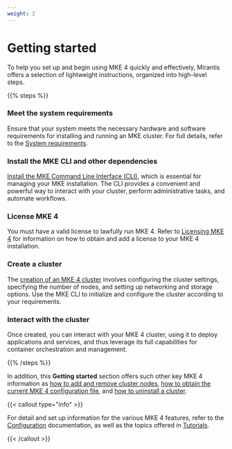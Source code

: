 ```yaml
---
weight: 2
---
```


# Getting started

To help you set up and begin using MKE 4 quickly and effectively, Mirantis
offers a selection of lightweight instructions, organized into high-level
steps.

{{% steps %}}

### Meet the system requirements

Ensure that your system meets the necessary hardware and software
requirements for installing and running an MKE cluster. For full
details, refer to the  [System requirements](system-requirements).

### Install the MKE CLI and other dependencies

[Install the MKE Command Line Interface (CLI)](install-mke-cli), which is essential for managing
your MKE installation. The CLI provides a convenient and powerful way to
interact with your cluster, perform administrative tasks, and automate
workflows.

### License MKE 4

You must have a valid license to lawfully run MKE 4. Refer to [Licensing MKE 4](licensing-mke4)
for information on how to obtain and add a license to your MKE 4 installation.

### Create a cluster

The [creation of an MKE 4 cluster](create-cluster) involves configuring the cluster settings,
specifying the number of nodes, and setting up networking and storage options.
Use the MKE CLI to initialize and configure the cluster according to your
requirements.

### Interact with the cluster

Once created, you can interact with your MKE 4 cluster, using it to deploy
applications and services, and thus leverage its full capabilities for
container orchestration and management.

{{% /steps %}}

In addition, this **Getting started** section offers such other key MKE 4
information as
[how to add and remove cluster nodes](adding-and-removing-cluster-nodes),
[how to obtain the current MKE 4 configuration file](get-current-mke-config),
and [how to uninstall a cluster](uninstall-cluster).

   {{< callout type="info" >}}

   For detail and set up information for the various MKE 4 features, refer to
   the [Configuration](../configuration) documentation, as well as
   the topics offered in [Tutorials](../tutorials).

   {{< /callout >}}
